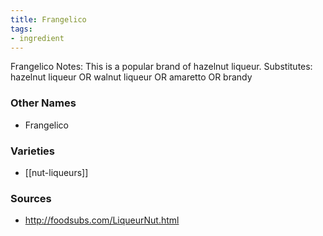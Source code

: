 ```yaml
---
title: Frangelico
tags:
- ingredient
---
```

Frangelico Notes: This is a popular brand of hazelnut liqueur. Substitutes: hazelnut liqueur OR walnut liqueur OR amaretto OR brandy

### Other Names

* Frangelico

### Varieties

* [[nut-liqueurs]]

### Sources
* http://foodsubs.com/LiqueurNut.html
